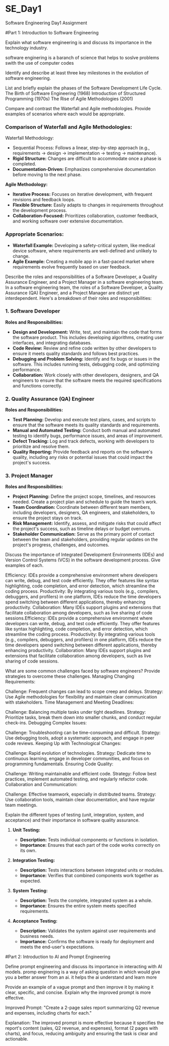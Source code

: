 # SE_Day1
Software Engineering Day1 Assignment

#Part 1: Introduction to Software Engineering

Explain what software engineering is and discuss its importance in the technology industry.

software enginering is a baranch of science that helps to soslve problems swith the use of computer codes 


Identify and describe at least three key milestones in the evolution of software engineering.


List and briefly explain the phases of the Software Development Life Cycle.
The Birth of Software Engineering (1968)
Introduction of Structured Programming (1970s)
The Rise of Agile Methodologies (2001)


Compare and contrast the Waterfall and Agile methodologies. Provide examples of scenarios where each would be appropriate.

### Comparison of Waterfall and Agile Methodologies:

Waterfall Methodology:
- Sequential Process: Follows a linear, step-by-step approach (e.g., requirements → design → implementation → testing → maintenance).
- **Rigid Structure:** Changes are difficult to accommodate once a phase is completed.
- **Documentation-Driven:** Emphasizes comprehensive documentation before moving to the next phase.

**Agile Methodology:**
- **Iterative Process:** Focuses on iterative development, with frequent revisions and feedback loops.
- **Flexible Structure:** Easily adapts to changes in requirements throughout the development process.
- **Collaboration-Focused:** Prioritizes collaboration, customer feedback, and working software over extensive documentation.

### Appropriate Scenarios:

- **Waterfall Example:** Developing a safety-critical system, like medical device software, where requirements are well-defined and unlikely to change.
- **Agile Example:** Creating a mobile app in a fast-paced market where requirements evolve frequently based on user feedback.


Describe the roles and responsibilities of a Software Developer, a Quality Assurance Engineer, and a Project Manager in a software engineering team.
In a software engineering team, the roles of a Software Developer, a Quality Assurance (QA) Engineer, and a Project Manager are distinct yet interdependent. Here's a breakdown of their roles and responsibilities:

### 1. **Software Developer**
   **Roles and Responsibilities:**
   - **Design and Development:** Write, test, and maintain the code that forms the software product. This includes developing algorithms, creating user interfaces, and integrating databases.
   - **Code Review:** Review and refine code written by other developers to ensure it meets quality standards and follows best practices.
   - **Debugging and Problem Solving:** Identify and fix bugs or issues in the software. This includes running tests, debugging code, and optimizing performance.
   - **Collaboration:** Work closely with other developers, designers, and QA engineers to ensure that the software meets the required specifications and functions correctly.

### 2. **Quality Assurance (QA) Engineer**
   **Roles and Responsibilities:**
   - **Test Planning:** Develop and execute test plans, cases, and scripts to ensure that the software meets its quality standards and requirements.
   - **Manual and Automated Testing:** Conduct both manual and automated testing to identify bugs, performance issues, and areas of improvement.
   - **Defect Tracking:** Log and track defects, working with developers to prioritize and resolve them.
   - **Quality Reporting:** Provide feedback and reports on the software's quality, including any risks or potential issues that could impact the project's success.

### 3. **Project Manager**
   **Roles and Responsibilities:**
   - **Project Planning:** Define the project scope, timelines, and resources needed. Create a project plan and schedule to guide the team’s work.
   - **Team Coordination:** Coordinate between different team members, including developers, designers, QA engineers, and stakeholders, to ensure the project stays on track.
   - **Risk Management:** Identify, assess, and mitigate risks that could affect the project's success, such as timeline delays or budget overruns.
   - **Stakeholder Communication:** Serve as the primary point of contact between the team and stakeholders, providing regular updates on the project's progress, challenges, and outcomes.



Discuss the importance of Integrated Development Environments (IDEs) and Version Control Systems (VCS) in the software development process. Give examples of each.

Efficiency: IDEs provide a comprehensive environment where developers can write, debug, and test code efficiently. They offer features like syntax highlighting, code completion, and error detection, which streamline the coding process.
Productivity: By integrating various tools (e.g., compilers, debuggers, and profilers) in one platform, IDEs reduce the time developers spend switching between different applications, thereby enhancing productivity.
Collaboration: Many IDEs support plugins and extensions that facilitate collaboration among developers, such as live sharing of code sessions.Efficiency: IDEs provide a comprehensive environment where developers can write, debug, and test code efficiently. They offer features like syntax highlighting, code completion, and error detection, which streamline the coding process.
Productivity: By integrating various tools (e.g., compilers, debuggers, and profilers) in one platform, IDEs reduce the time developers spend switching between different applications, thereby enhancing productivity.
Collaboration: Many IDEs support plugins and extensions that facilitate collaboration among developers, such as live sharing of code sessions.

What are some common challenges faced by software engineers? Provide strategies to overcome these challenges.
Managing Changing Requirements:

Challenge: Frequent changes can lead to scope creep and delays.
Strategy: Use Agile methodologies for flexibility and maintain clear communication with stakeholders.
Time Management and Meeting Deadlines:

Challenge: Balancing multiple tasks under tight deadlines.
Strategy: Prioritize tasks, break them down into smaller chunks, and conduct regular check-ins.
Debugging Complex Issues:

Challenge: Troubleshooting can be time-consuming and difficult.
Strategy: Use debugging tools, adopt a systematic approach, and engage in peer code reviews.
Keeping Up with Technological Changes:

Challenge: Rapid evolution of technologies.
Strategy: Dedicate time to continuous learning, engage in developer communities, and focus on programming fundamentals.
Ensuring Code Quality:

Challenge: Writing maintainable and efficient code.
Strategy: Follow best practices, implement automated testing, and regularly refactor code.
Collaboration and Communication:

Challenge: Effective teamwork, especially in distributed teams.
Strategy: Use collaboration tools, maintain clear documentation, and have regular team meetings.








Explain the different types of testing (unit, integration, system, and acceptance) and their importance in software quality assurance.


1. **Unit Testing:**
   - **Description:** Tests individual components or functions in isolation.
   - **Importance:** Ensures that each part of the code works correctly on its own.

2. **Integration Testing:**
   - **Description:** Tests interactions between integrated units or modules.
   - **Importance:** Verifies that combined components work together as expected.

3. **System Testing:**
   - **Description:** Tests the complete, integrated system as a whole.
   - **Importance:** Ensures the entire system meets specified requirements.

4. **Acceptance Testing:**
   - **Description:** Validates the system against user requirements and business needs.
   - **Importance:** Confirms the software is ready for deployment and meets the end-user's expectations.


#Part 2: Introduction to AI and Prompt Engineering



Define prompt engineering and discuss its importance in interacting with AI models.
promp enginering is a way of asking question in which would give you a better answer from an ai. it helps the ai understand and learn more 

Provide an example of a vague prompt and then improve it by making it clear, specific, and concise. Explain why the improved prompt is more effective.

Improved Prompt:
"Create a 2-page sales report summarizing Q2 revenue and expenses, including charts for each."

Explanation:
The improved prompt is more effective because it specifies the report's content (sales, Q2 revenue, and expenses), format (2 pages with charts), and focus, reducing ambiguity and ensuring the task is clear and actionable.
